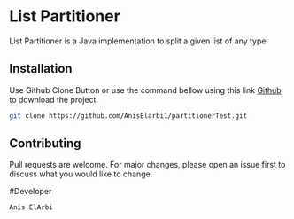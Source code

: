 # List Partitioner

List Partitioner is a Java implementation to split a given list of any type

## Installation

Use Github Clone Button or use the command bellow using this link [Github](https://github.com/AnisElarbi1/partitionerTest.git) to download the project.

```bash
git clone https://github.com/AnisElarbi1/partitionerTest.git
```


## Contributing
Pull requests are welcome. For major changes, please open an issue first to discuss what you would like to change.

#Developer
```bash
Anis ElArbi
```